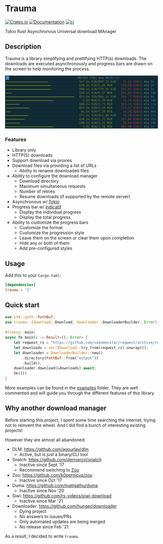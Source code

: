 # Trauma

[![Crates.io](https://img.shields.io/crates/v/trauma.svg)](https://crates.io/crates/trauma)
[![Documentation](https://docs.rs/trauma/badge.svg)](https://docs.rs/trauma/)
[![ci](https://github.com/rgreinho/trauma/actions/workflows/ci-rust.yml/badge.svg)](https://github.com/rgreinho/trauma/actions/workflows/ci-rust.yml)

Tokio Rust Asynchronous Universal download MAnager

## Description

Trauma is a library simplifying and prettifying HTTP(s) downloads. The downloads
are executed asynchronously and progress bars are drawn on the screen to help
monitoring the process.

![screenshot](assets/pip-style.png)

### Features

- Library only
- HTTP(S) downloads
- Support download via proxies
- Download files via providing a list of URLs
  - Ability to rename downloaded files
- Ability to configure the download manager
  - Download directory
  - Maximum simultaneous requests
  - Number of retries
  - Resume downloads (if supported by the remote server)
- Asynchronous w/ [Tokio]
- Progress bar w/ [indicatif]
  - Display the individual progress
  - Display the total progress
- Ability to customize the progress bars
  - Customize the format
  - Customize the progression style
  - Leave them on the screen or clear them upon completion
  - Hide any or both of them
  - Add pre-configured styles

## Usage

Add this to your `Cargo.toml`:

```toml
[dependencies]
trauma = "2"
```

## Quick start

```rust
use std::path::PathBuf;
use trauma::{download::Download, downloader::DownloaderBuilder, Error};

#[tokio::main]
async fn main() -> Result<(), Error> {
    let reqwest_rs = "https://github.com/seanmonstar/reqwest/archive/refs/tags/v0.11.9.zip";
    let downloads = vec![Download::try_from(reqwest_rs).unwrap()];
    let downloader = DownloaderBuilder::new()
        .directory(PathBuf::from("output"))
        .build();
    downloader.download(&downloads).await;
    Ok(())
}
```

More examples can be found in the [examples](examples) folder. They are well
commented and will guide you through the different features of this library.

## Why another download manager

Before starting this project, I spent some time searching the internet, trying
not to reinvent the wheel. And I did find a bunch of interesting existing
projects!

However they are almost all abandoned:

- DLM: <https://github.com/agourlay/dlm>
  - Active, but is just a binary/CLI tool
- Snatch: <https://github.com/derniercri/snatch>
  - Inactive since Sept '17
  - Recommend switching to [Zou]
- Zou: <https://github.com/k0pernicus/zou>
  - Inactive since Oct '17
- Duma: <https://github.com/mattgathu/duma>
  - Inactive since Nov '20
- Siwi: <https://github.com/rs-videos/siwi-download>
  - Inactive since Mar '21
- Downloader: <https://github.com/hunger/downloader>
  - Dying project
  - No answers to issues/PRs
  - Only automated updates are being merged
  - No release since Feb '21

As a result, I decided to write `trauma`.

[indicatif]: https://github.com/console-rs/indicatif
[tokio]: https://tokio.rs/
[zou]: https://github.com/k0pernicus/zou
